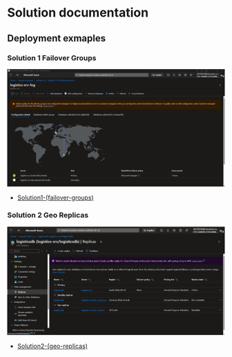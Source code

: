 # Solution documentation
## Deployment exmaples
### Solution 1 Failover Groups
![](/documentation/examples/solution1/images/azure-portal/failover-group-view/configuration-details.png)
- [Solution1-(failover-groups)](/documentation/examples/solution1/solution1.md)
### Solution 2 Geo Replicas
![](/documentation/examples/solution2/images/portal%20view/portal-view-replicas.png)
- [Solution2-(geo-replicas)](/documentation/examples/solution2/solution2.md)